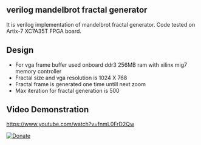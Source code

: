 ## verilog mandelbrot fractal generator
It is verilog implementation of mandelbrot fractal generator.
Code tested on Artix-7 XC7A35T FPGA board.

## Design
- For vga frame buffer used onboard ddr3 256MB ram with xilinx mig7 memory controller
- Fractal size and vga resolution is 1024 X 768
- Fractal frame is generated one time untill next zoom
- Max iteration for fractal generation is 500

## Video Demonstration

https://www.youtube.com/watch?v=fnmL0FrD2Qw

[![Donate](https://img.shields.io/badge/Donate-PayPal-green.svg)](https://www.paypal.com/cgi-bin/webscr?cmd=_donations&business=kevlishvilimisha1@gmail.com&lc=US&item_name=Tm8gbWF0dGVyIHdoYXQgcGVvcGxlIHRlbGwgeW91LCB3b3JkcyBhbmQgaWRlYXMgY2FuIGNoYW5nZSB0aGUgd29ybGQ=&no_note=0&cn=&currency_code=USD&bn=PP-DonationsBF:btn_donateCC_LG.gif:NonHosted)
